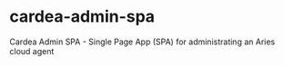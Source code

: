 # cardea-admin-spa
Cardea Admin SPA - Single Page App (SPA) for administrating an Aries cloud agent
